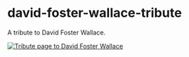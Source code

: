 # david-foster-wallace-tribute

A tribute to David Foster Wallace.

[![Tribute page to David Foster Wallace](https://lh3.googleusercontent.com/UCZfUYmrIuTLtlftpN8DQ20-KlTMMmG8Cp8o9ygLGlQ00IaKvIIMwFTQVdG11Fc2fWBWx_23QSnUW-cF_bQHPPEOHwwQAvYlyC6p9SvnaKqWW1dK4L0_b5prGU89ZgvYWGFSaOvzsw=w2400)](https://david-foster-wallace.netlify.app/)
